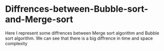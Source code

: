 # Diffrences-between-Bubble-sort-and-Merge-sort
Here I represent some diffrences between Merge sort algorithm and Bubble sort algorithm. We can see that there is a big diffrence in time and space complexity

